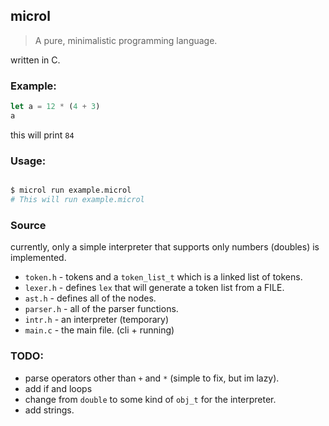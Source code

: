 ## microl
> A pure, minimalistic programming language.

written in C.

### Example:
```js
let a = 12 * (4 + 3)
a
```

this will print `84`

### Usage:
```sh

$ microl run example.microl
# This will run example.microl

```

### Source

currently, only a simple interpreter that supports only numbers (doubles) is implemented.

* `token.h` - tokens and a `token_list_t` which is a linked list of tokens.
* `lexer.h` - defines `lex` that will generate a token list from a FILE.
* `ast.h` - defines all of the nodes.
* `parser.h` - all of the parser functions.
* `intr.h` - an interpreter (temporary)
* `main.c` - the main file. (cli + running)

### TODO:
* parse operators other than `+` and `*` (simple to fix, but im lazy).
* add if and loops
* change from `double` to some kind of `obj_t` for the interpreter.
* add strings.
